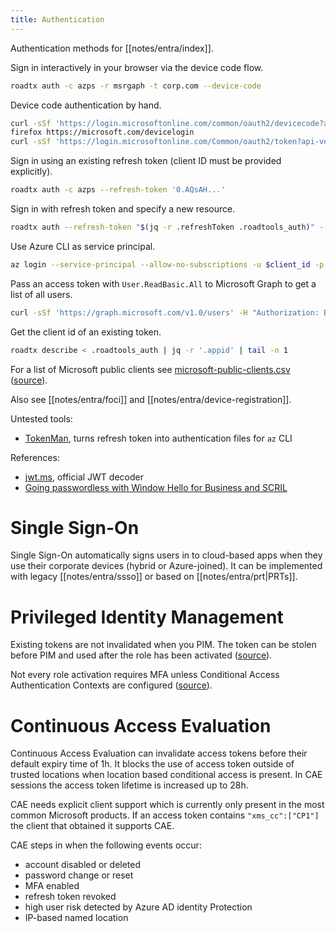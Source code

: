 ```yaml
---
title: Authentication
---
```


Authentication methods for [[notes/entra/index]].

Sign in interactively in your browser via the device code flow.

~~~ bash
roadtx auth -c azps -r msrgaph -t corp.com --device-code
~~~

Device code authentication by hand.

~~~ bash
curl -sSf 'https://login.microsoftonline.com/common/oauth2/devicecode?api-version=1.0' -H 'User-Agent: Mozilla/5.0 (Macintosh; Intel Mac OS X 10_15_7) AppleWebKit/537.36 (KHTML, like Gecko) Chrome/103.0.0.0 Safari/537.36' -d client_id=1950a258-227b-4e31-a9cf-717495945fc2 -d resource=https://graph.microsoft.com
firefox https://microsoft.com/devicelogin
curl -sSf 'https://login.microsoftonline.com/Common/oauth2/token?api-version=1.0' -H 'User-Agent: Mozilla/5.0 (Macintosh; Intel Mac OS X 10_15_7) AppleWebKit/537.36 (KHTML, like Gecko) Chrome/103.0.0.0 Safari/537.36' -d client_id=1950a258-227b-4e31-a9cf-717495945fc2 -d grant_type=urn:ietf:params:oauth:grant-type:device_code -d code=$code
~~~

Sign in using an existing refresh token (client ID must be provided explicitly).

~~~ bash
roadtx auth -c azps --refresh-token '0.AQsAH...'
~~~

Sign in with refresh token and specify a new resource.

~~~ bash
roadtx auth --refresh-token "$(jq -r .refreshToken .roadtools_auth)" --client "$(jq -r ._clientId .roadtools_auth)" --tenant "$(jq -r .tenantId .roadtools_auth)" -r msgraph
~~~

Use Azure CLI as service principal.

~~~ bash
az login --service-principal --allow-no-subscriptions -u $client_id -p $pass_or_cert --tenant $tenant_id
~~~

Pass an access token with `User.ReadBasic.All` to Microsoft Graph to get a list of all users.

~~~ bash
curl -sSf 'https://graph.microsoft.com/v1.0/users' -H "Authorization: Bearer $msgraph_token" | jq
~~~

Get the client id of an existing token.

~~~ bash
roadtx describe < .roadtools_auth | jq -r '.appid' | tail -n 1
~~~

For a list of Microsoft public clients see [microsoft-public-clients.csv](./microsoft-public-clients.csv) ([source](https://github.com/emiliensocchi/azure-hunting/blob/master/Miscellaneous/Public%20client%20applications.md)).

Also see [[notes/entra/foci]] and [[notes/entra/device-registration]].

Untested tools:

- [TokenMan](https://github.com/secureworks/tokenman), turns refresh token into authentication files for `az` CLI

References:

- [jwt.ms](https://jwt.ms/), official JWT decoder
- [Going passwordless with Window Hello for Business and SCRIL](http://web.archive.org/web/20230522081555/https://cloudbrothers.info/en/going-passwordless-whfb-scril/)

# Single Sign-On

Single Sign-On automatically signs users in to cloud-based apps when they use their corporate devices (hybrid or Azure-joined).
It can be implemented with legacy [[notes/entra/ssso]] or based on [[notes/entra/prt|PRTs]].

# Privileged Identity Management

Existing tokens are not invalidated when you PIM.
The token can be stolen before PIM and used after the role has been activated ([source](https://twitter.com/miketheitguy/status/1703597245671907797)).

Not every role activation requires MFA unless Conditional Access Authentication Contexts are configured ([source](http://web.archive.org/web/20231120152912/https://campbell.scot/pim-common-microsoft-365-security-mistakes-series/)).

# Continuous Access Evaluation

Continuous Access Evaluation can invalidate access tokens before their default expiry time of 1h.
It blocks the use of access token outside of trusted locations when location based conditional access is present.
In CAE sessions the access token lifetime is increased up to 28h.

CAE needs explicit client support which is currently only present in the most common Microsoft products.
If an access token contains `"xms_cc":["CP1"]` the client that obtained it supports CAE.

CAE steps in when the following events occur:

- account disabled or deleted
- password change or reset
- MFA enabled
- refresh token revoked
- high user risk detected by Azure AD identity Protection
- IP-based named location
